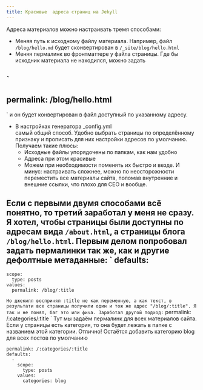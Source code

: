 ```yaml
---
title: Красивые  адреса страниц на Jekyll
---
```


Адреса материалов можно настраивать тремя способами:

* Меняя путь к исходному файлу материала. Например, файл `/blog/hello.md` будет сконвертирован в `/_site/blog/hello.html`
* Меняя пермалинк во фронтматтере у файла страницы. Где бы исходник материала не находился, можно задать   
<!--break-->
`
---
permalink: /blog/hello.html
---
`
и он будет конвертирован в файл доступный по указанному адресу.
* В настройках генератора _config.yml  
самый общий способ. Удобно выбрать страницы по определённому признаку и прописать для них настройки адресов по умолчанию. Получаем такие плюсы:
    * Исходные файлы упорядочены по папкам, как нам удобно
    * Адреса при этом красивые
    * Можем при необходимости поменять их быстро и везде.
И минус: настраивать сложнее, можно по неосторожности переместить все материалы сайта, поломав внутренние и внешние ссылки, что плохо для СЕО и вообще.

Если с первыми двумя способами всё понятно, то третий заработал у меня не сразу. Я хотел, чтобы страницы были доступны по адресам вида `/about.html`, а страницы блога `/blog/hello.html`. Первым делом попробовал задать пермалинки так же, как и другие дефолтные метаданные:
`
defaults:
  - 
    scope:
      type: posts
    values:
      permalink: /blog/:title
`
Но джекилл воспринял :title не как переменную, а как текст, в результати все страницы получили один и тож же адрес "/blog/:title". Я так и не понял, баг это или фича. Заработал другой подход:
`
permalink: /:categories/:title
`
Тут мы задаём пермалинк для всех материалов сайта. Если у страницы есть категория, то она будет лежать в папке с названием этой категории. Отлично!
Остаётся добавить категорию blog для всех постов по умолчанию

```
permalink: /:categories/:title
defaults:
  - 
    scope:
      type: posts
    values:
      categories: blog
```
